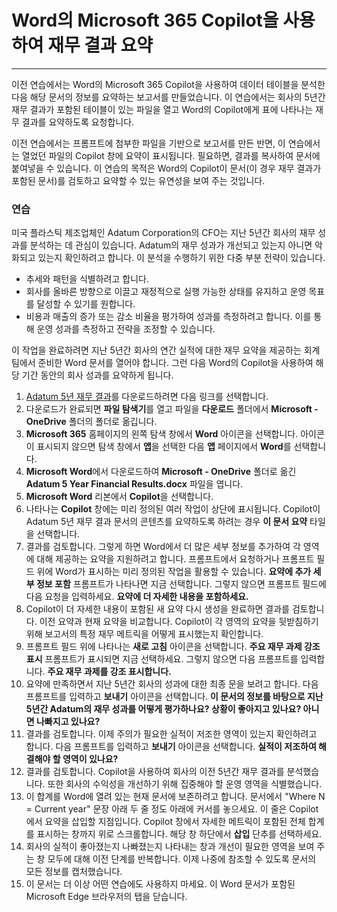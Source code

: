 # Word의 Microsoft 365 Copilot을 사용하여 재무 결과 요약
---
이전 연습에서는 Word의 Microsoft 365 Copilot을 사용하여 데이터 테이블을 분석한 다음 해당 문서의 정보를 요약하는 보고서를 만들었습니다. 이 연습에서는 회사의 5년간 재무 결과가 포함된 테이블이 있는 파일을 열고 Word의 Copilot에게 표에 나타나는 재무 결과를 요약하도록 요청합니다.

이전 연습에서는 프롬프트에 첨부한 파일을 기반으로 보고서를 만든 반면, 이 연습에서는 열었던 파일의 Copilot 창에 요약이 표시됩니다. 필요하면, 결과를 복사하여 문서에 붙여넣을 수 있습니다. 이 연습의 목적은 Word의 Copilot이 문서(이 경우 재무 결과가 포함된 문서)를 검토하고 요약할 수 있는 유연성을 보여 주는 것입니다.

### 연습

미국 플라스틱 제조업체인 Adatum Corporation의 CFO는 지난 5년간 회사의 재무 성과를 분석하는 데 관심이 있습니다. Adatum의 재무 성과가 개선되고 있는지 아니면 악화되고 있는지 확인하려고 합니다. 이 분석을 수행하기 위한 다중 부분 전략이 있습니다.

- 추세와 패턴을 식별하려고 합니다.
- 회사를 올바른 방향으로 이끌고 재정적으로 실행 가능한 상태를 유지하고 운영 목표를 달성할 수 있기를 원합니다.
- 비용과 매출의 증가 또는 감소 비율을 평가하여 성과를 측정하려고 합니다. 이를 통해 운영 성과를 측정하고 전략을 조정할 수 있습니다.

이 작업을 완료하려면 지난 5년간 회사의 연간 실적에 대한 재무 요약을 제공하는 회계 팀에서 준비한 Word 문서를 열어야 합니다. 그런 다음 Word의 Copilot을 사용하여 해당 기간 동안의 회사 성과를 요약하게 됩니다.

1. [Adatum 5년 재무 결과](https://go.microsoft.com/fwlink/?linkid=2268923)를 다운로드하려면 다음 링크를 선택합니다.
1. 다운로드가 완료되면 **파일 탐색기**를 열고 파일을 **다운로드** 폴더에서 **Microsoft - OneDrive** 폴더의 폴더로 옮깁니다.
1. **Microsoft 365** 홈페이지의 왼쪽 탐색 창에서 **Word** 아이콘을 선택합니다. 아이콘이 표시되지 않으면 탐색 창에서 **앱**을 선택한 다음 **앱** 페이지에서 **Word**를 선택합니다.
1. **Microsoft Word**에서 다운로드하여 **Microsoft - OneDrive** 폴더로 옮긴 **Adatum 5 Year Financial Results.docx** 파일을 엽니다.
1. **Microsoft Word** 리본에서 **Copilot**을 선택합니다.
1. 나타나는 **Copilot** 창에는 미리 정의된 여러 작업이 상단에 표시됩니다. Copilot이 Adatum 5년 재무 결과 문서의 콘텐츠를 요약하도록 하려는 경우 **이 문서 요약** 타일을 선택합니다.
1. 결과를 검토합니다. 그렇게 하면 Word에서 더 많은 세부 정보를 추가하여 각 영역에 대해 제공하는 요약을 지원하려고 합니다. 프롬프트에서 요청하거나 프롬프트 필드 위에 Word가 표시하는 미리 정의된 작업을 활용할 수 있습니다. **요약에 추가 세부 정보 포함** 프롬프트가 나타나면 지금 선택합니다. 그렇지 않으면 프롬프트 필드에 다음 요청을 입력하세요. **요약에 더 자세한 내용을 포함하세요.**
1. Copilot이 더 자세한 내용이 포함된 새 요약 다시 생성을 완료하면 결과를 검토합니다. 이전 요약과 현재 요약을 비교합니다. Copilot이 각 영역의 요약을 뒷받침하기 위해 보고서의 특정 재무 메트릭을 어떻게 표시했는지 확인합니다.
1. 프롬프트 필드 위에 나타나는 **새로 고침** 아이콘을 선택합니다. **주요 재무 과제 강조 표시** 프롬프트가 표시되면 지금 선택하세요. 그렇지 않으면 다음 프롬프트를 입력합니다. **주요 재무 과제를 강조 표시합니다.**
1. 요약에 만족하면서 지난 5년간 회사의 성과에 대한 최종 문을 보려고 합니다. 다음 프롬프트를 입력하고 **보내기** 아이콘을 선택합니다. **이 문서의 정보를 바탕으로 지난 5년간 Adatum의 재무 성과를 어떻게 평가하나요? 상황이 좋아지고 있나요? 아니면 나빠지고 있나요?**
1. 결과를 검토합니다. 이제 주의가 필요한 실적이 저조한 영역이 있는지 확인하려고 합니다. 다음 프롬프트를 입력하고 **보내기** 아이콘을 선택합니다. **실적이 저조하여 해결해야 할 영역이 있나요?**
1. 결과를 검토합니다. Copilot을 사용하여 회사의 이전 5년간 재무 결과를 분석했습니다. 또한 회사의 수익성을 개선하기 위해 집중해야 할 운영 영역을 식별했습니다.
1. 이 합계를 Word에 열려 있는 현재 문서에 보존하려고 합니다. 문서에서 "Where N = Current year" 문장 아래 두 줄 정도 아래에 커서를 놓으세요. 이 줄은 Copilot에서 요약을 삽입할 지점입니다. Copilot 창에서 자세한 메트릭이 포함된 전체 합계를 표시하는 창까지 위로 스크롤합니다. 해당 창 하단에서 **삽입** 단추를 선택하세요. 
1. 회사의 실적이 좋아졌는지 나빠졌는지 나타내는 창과 개선이 필요한 영역을 보여 주는 창 모두에 대해 이전 단계를 반복합니다. 이제 나중에 참조할 수 있도록 문서의 모든 정보를 캡처했습니다.
1. 이 문서는 더 이상 어떤 연습에도 사용하지 마세요. 이 Word 문서가 포함된 Microsoft Edge 브라우저의 탭을 닫습니다.
